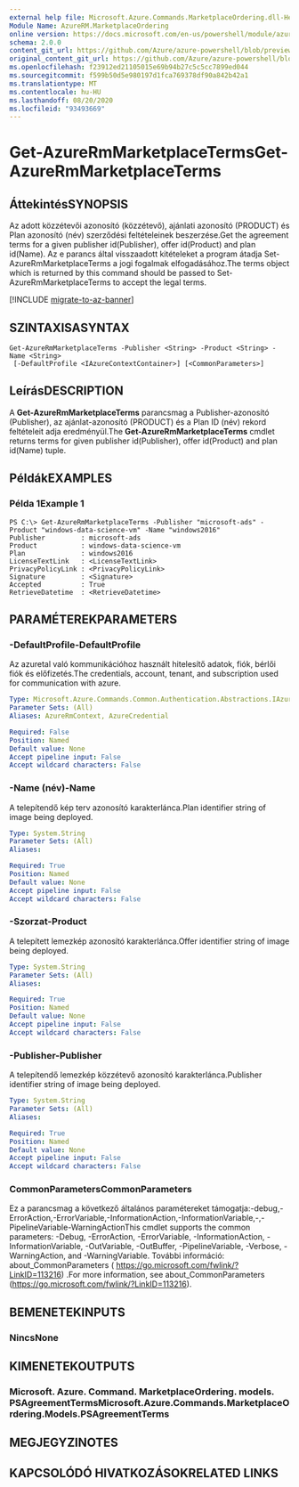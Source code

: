 ```yaml
---
external help file: Microsoft.Azure.Commands.MarketplaceOrdering.dll-Help.xml
Module Name: AzureRM.MarketplaceOrdering
online version: https://docs.microsoft.com/en-us/powershell/module/azurerm.marketplaceordering/get-azurermmarketplaceterms
schema: 2.0.0
content_git_url: https://github.com/Azure/azure-powershell/blob/preview/src/ResourceManager/MarketplaceOrdering/Commands.MarketplaceOrdering/help/Get-AzureRmMarketplaceTerms.md
original_content_git_url: https://github.com/Azure/azure-powershell/blob/preview/src/ResourceManager/MarketplaceOrdering/Commands.MarketplaceOrdering/help/Get-AzureRmMarketplaceTerms.md
ms.openlocfilehash: f23912ed21105015e69b94b27c5c5cc7899ed044
ms.sourcegitcommit: f599b50d5e980197d1fca769378df90a842b42a1
ms.translationtype: MT
ms.contentlocale: hu-HU
ms.lasthandoff: 08/20/2020
ms.locfileid: "93493669"
---
```

# <span data-ttu-id="39820-101">Get-AzureRmMarketplaceTerms</span><span class="sxs-lookup"><span data-stu-id="39820-101">Get-AzureRmMarketplaceTerms</span></span>

## <span data-ttu-id="39820-102">Áttekintés</span><span class="sxs-lookup"><span data-stu-id="39820-102">SYNOPSIS</span></span>
<span data-ttu-id="39820-103">Az adott közzétevői azonosító (közzétevő), ajánlati azonosító (PRODUCT) és Plan azonosító (név) szerződési feltételeinek beszerzése.</span><span class="sxs-lookup"><span data-stu-id="39820-103">Get the agreement terms for a given publisher id(Publisher), offer id(Product) and plan id(Name).</span></span> <span data-ttu-id="39820-104">Az e parancs által visszaadott kitételeket a program átadja Set-AzureRmMarketplaceTerms a jogi fogalmak elfogadásához.</span><span class="sxs-lookup"><span data-stu-id="39820-104">The terms object which is returned by this command should be passed to Set-AzureRmMarketplaceTerms to accept the legal terms.</span></span>

[!INCLUDE [migrate-to-az-banner](../../includes/migrate-to-az-banner.md)]

## <span data-ttu-id="39820-105">SZINTAXISA</span><span class="sxs-lookup"><span data-stu-id="39820-105">SYNTAX</span></span>

```
Get-AzureRmMarketplaceTerms -Publisher <String> -Product <String> -Name <String>
 [-DefaultProfile <IAzureContextContainer>] [<CommonParameters>]
```

## <span data-ttu-id="39820-106">Leírás</span><span class="sxs-lookup"><span data-stu-id="39820-106">DESCRIPTION</span></span>
<span data-ttu-id="39820-107">A **Get-AzureRmMarketplaceTerms** parancsmag a Publisher-azonosító (Publisher), az ajánlat-azonosító (PRODUCT) és a Plan ID (név) rekord feltételeit adja eredményül.</span><span class="sxs-lookup"><span data-stu-id="39820-107">The **Get-AzureRmMarketplaceTerms** cmdlet returns terms for given publisher id(Publisher), offer id(Product) and plan id(Name) tuple.</span></span>

## <span data-ttu-id="39820-108">Példák</span><span class="sxs-lookup"><span data-stu-id="39820-108">EXAMPLES</span></span>

### <span data-ttu-id="39820-109">Példa 1</span><span class="sxs-lookup"><span data-stu-id="39820-109">Example 1</span></span>
```
PS C:\> Get-AzureRmMarketplaceTerms -Publisher "microsoft-ads" -Product "windows-data-science-vm" -Name "windows2016"
Publisher         : microsoft-ads
Product           : windows-data-science-vm
Plan              : windows2016
LicenseTextLink   : <LicenseTextLink>
PrivacyPolicyLink : <PrivacyPolicyLink>
Signature         : <Signature>
Accepted          : True
RetrieveDatetime  : <RetrieveDatetime>
```

## <span data-ttu-id="39820-110">PARAMÉTEREK</span><span class="sxs-lookup"><span data-stu-id="39820-110">PARAMETERS</span></span>

### <span data-ttu-id="39820-111">-DefaultProfile</span><span class="sxs-lookup"><span data-stu-id="39820-111">-DefaultProfile</span></span>
<span data-ttu-id="39820-112">Az azuretal való kommunikációhoz használt hitelesítő adatok, fiók, bérlői fiók és előfizetés.</span><span class="sxs-lookup"><span data-stu-id="39820-112">The credentials, account, tenant, and subscription used for communication with azure.</span></span>

```yaml
Type: Microsoft.Azure.Commands.Common.Authentication.Abstractions.IAzureContextContainer
Parameter Sets: (All)
Aliases: AzureRmContext, AzureCredential

Required: False
Position: Named
Default value: None
Accept pipeline input: False
Accept wildcard characters: False
```

### <span data-ttu-id="39820-113">-Name (név)</span><span class="sxs-lookup"><span data-stu-id="39820-113">-Name</span></span>
<span data-ttu-id="39820-114">A telepítendő kép terv azonosító karakterlánca.</span><span class="sxs-lookup"><span data-stu-id="39820-114">Plan identifier string of image being deployed.</span></span>

```yaml
Type: System.String
Parameter Sets: (All)
Aliases:

Required: True
Position: Named
Default value: None
Accept pipeline input: False
Accept wildcard characters: False
```

### <span data-ttu-id="39820-115">-Szorzat</span><span class="sxs-lookup"><span data-stu-id="39820-115">-Product</span></span>
<span data-ttu-id="39820-116">A telepített lemezkép azonosító karakterlánca.</span><span class="sxs-lookup"><span data-stu-id="39820-116">Offer identifier string of image being deployed.</span></span>

```yaml
Type: System.String
Parameter Sets: (All)
Aliases:

Required: True
Position: Named
Default value: None
Accept pipeline input: False
Accept wildcard characters: False
```

### <span data-ttu-id="39820-117">-Publisher</span><span class="sxs-lookup"><span data-stu-id="39820-117">-Publisher</span></span>
<span data-ttu-id="39820-118">A telepítendő lemezkép közzétevő azonosító karakterlánca.</span><span class="sxs-lookup"><span data-stu-id="39820-118">Publisher identifier string of image being deployed.</span></span>

```yaml
Type: System.String
Parameter Sets: (All)
Aliases:

Required: True
Position: Named
Default value: None
Accept pipeline input: False
Accept wildcard characters: False
```

### <span data-ttu-id="39820-119">CommonParameters</span><span class="sxs-lookup"><span data-stu-id="39820-119">CommonParameters</span></span>
<span data-ttu-id="39820-120">Ez a parancsmag a következő általános paramétereket támogatja:-debug,-ErrorAction,-ErrorVariable,-InformationAction,-InformationVariable,-,-PipelineVariable-WarningAction</span><span class="sxs-lookup"><span data-stu-id="39820-120">This cmdlet supports the common parameters: -Debug, -ErrorAction, -ErrorVariable, -InformationAction, -InformationVariable, -OutVariable, -OutBuffer, -PipelineVariable, -Verbose, -WarningAction, and -WarningVariable.</span></span> <span data-ttu-id="39820-121">További információ: about_CommonParameters ( https://go.microsoft.com/fwlink/?LinkID=113216) .</span><span class="sxs-lookup"><span data-stu-id="39820-121">For more information, see about_CommonParameters (https://go.microsoft.com/fwlink/?LinkID=113216).</span></span>

## <span data-ttu-id="39820-122">BEMENETEK</span><span class="sxs-lookup"><span data-stu-id="39820-122">INPUTS</span></span>

### <span data-ttu-id="39820-123">Nincs</span><span class="sxs-lookup"><span data-stu-id="39820-123">None</span></span>

## <span data-ttu-id="39820-124">KIMENETEK</span><span class="sxs-lookup"><span data-stu-id="39820-124">OUTPUTS</span></span>

### <span data-ttu-id="39820-125">Microsoft. Azure. Command. MarketplaceOrdering. models. PSAgreementTerms</span><span class="sxs-lookup"><span data-stu-id="39820-125">Microsoft.Azure.Commands.MarketplaceOrdering.Models.PSAgreementTerms</span></span>

## <span data-ttu-id="39820-126">MEGJEGYZI</span><span class="sxs-lookup"><span data-stu-id="39820-126">NOTES</span></span>

## <span data-ttu-id="39820-127">KAPCSOLÓDÓ HIVATKOZÁSOK</span><span class="sxs-lookup"><span data-stu-id="39820-127">RELATED LINKS</span></span>
